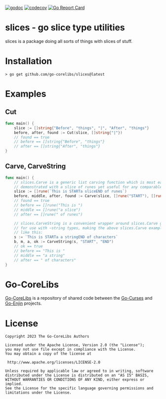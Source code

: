 [![godoc](https://img.shields.io/badge/godoc-reference-blue.svg)](https://pkg.go.dev/github.com/go-corelibs/slices)
[![codecov](https://codecov.io/gh/go-corelibs/slices/graph/badge.svg?token=JCylkSZcov)](https://codecov.io/gh/go-corelibs/slices)
[![Go Report Card](https://goreportcard.com/badge/github.com/go-corelibs/slices)](https://goreportcard.com/report/github.com/go-corelibs/slices)

# slices - go slice type utilities

slices is a package doing all sorts of things with slices of stuff.

# Installation

``` shell
> go get github.com/go-corelibs/slices@latest
```

# Examples

## Cut

``` go
func main() {
    slice := []string{"Before", "things", "|", "After", "things"}
    before, after, found := Cut(slice, []string{"|"})
    // found == true
    // before == []string{"Before", "things"}
    // after == []string{"After", "things"}
}
```

## Carve, CarveString

``` go
func main() {
    // slices.Carve is a generic list carving function which is most easily
    // demonstrated with a slice of runes yet useful for any comparable slice
    slice := []rune(`This is STARTa sliceEND of runes`)
    before, middle, after, found := Carve(slice, []rune("START"), []rune("END"))
    // found == true
    // before == []rune("This is ")
    // middle == []rune("a slice")
    // after == []rune(" of runes")

    // slices.CarveString is a convenient wrapper around slices.Carve geared
    // for use with ~string types, making the above slices.Carve example look
    // like this:
    s := `This is STARTa a stringEND of characters`
    b, m, a, ok := CarveString(s, "START", "END")
    // ok == true
    // before == "This is "
    // middle == "a string"
    // after == " of characters"
}
```

# Go-CoreLibs

[Go-CoreLibs] is a repository of shared code between the [Go-Curses] and
[Go-Enjin] projects.

# License

```
Copyright 2023 The Go-CoreLibs Authors

Licensed under the Apache License, Version 2.0 (the "License");
you may not use file except in compliance with the License.
You may obtain a copy of the license at

 http://www.apache.org/licenses/LICENSE-2.0

Unless required by applicable law or agreed to in writing, software
distributed under the License is distributed on an "AS IS" BASIS,
WITHOUT WARRANTIES OR CONDITIONS OF ANY KIND, either express or implied.
See the License for the specific language governing permissions and
limitations under the License.
```

[Go-CoreLibs]: https://github.com/go-corelibs
[Go-Curses]: https://github.com/go-curses
[Go-Enjin]: https://github.com/go-enjin
